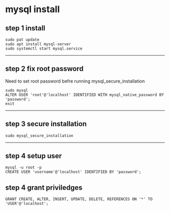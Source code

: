 <!-- install/mysql.sh -->

# mysql install

## step 1 install

```
sudo pat update
sudo apt install mysql-server
sudo systemctl start mysql.service
```

---

## step 2 fix root password

Need to set root password befre running mysql_secure_installation

```
sudo mysql
ALTER USER 'root'@'localhost' IDENTIFIED WITH mysql_native_password BY 'password';
exit
```

---

## step 3 secure installation

```
sudo mysql_secure_installation
```

---

## step 4 setup user
```
mysql -u root -p
CREATE USER 'username'@'localhost' IDENTIFIED BY 'password';
```

## step 4 grant priviledges
```
GRANT CREATE, ALTER, INSERT, UPDATE, DELETE, REFERENCES ON '*' TO 'USER'@'localhost';
```